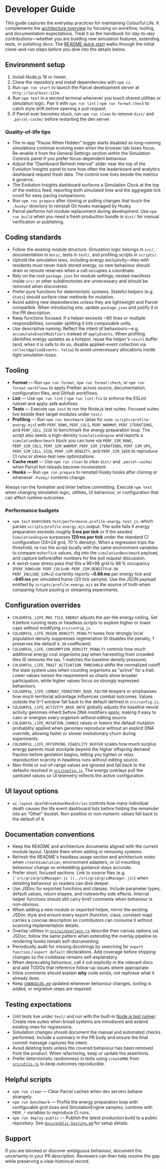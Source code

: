 # Developer Guide

This guide captures the everyday practices for maintaining Colourful Life. It
complements the [architecture overview](architecture-overview.md) by focusing on
workflow, tooling, and documentation expectations. Treat it as the handbook for
day-to-day contributions—whether you are building new simulation features,
extending tests, or polishing docs. The [README quick start](../README.md#quick-start)
walks through the initial clone-and-run steps before you dive into the details below.

## Environment setup

1. Install Node.js 18 or newer.
2. Clone the repository and install dependencies with `npm ci`.
3. Run `npm run start` to launch the Parcel development server at
   `http://localhost:1234`.
4. Run `npm test` in a second terminal whenever you touch shared utilities or
   simulation logic. Pair it with `npm run lint` / `npm run format:check` to
   catch style drift before opening a pull request.
5. If Parcel ever becomes stuck, run `npm run clean` to remove `dist/`
   and `.parcel-cache/` before restarting the dev server.

### Quality-of-life tips

- The in-app "Pause When Hidden" toggle starts disabled so long-running
  simulations continue evolving even when the browser tab loses focus. Re-enable
  it from the General Settings section within the Simulation Controls panel if
  you prefer focus-dependent behaviour.
- Adjust the "Dashboard Refresh Interval" slider near the top of the Evolution
  Insights panel to tune how often the leaderboard and analytics dashboard
  request fresh data. The control now lives beside the metrics it governs.
- The Evolution Insights dashboard surfaces a Simulation Clock at the top of
  the metrics feed, reporting both simulated time and the aggregate tick count
  for easy pacing comparisons.
- Run `npm run prepare` after cloning or pulling changes that touch the
  `.husky/` directory to reinstall Git hooks managed by Husky.
- Parcel performs hot module replacement during development. Use
  `npm run build` when you need a fresh production bundle in `dist/` for manual
  verification or publishing.

## Coding standards

- Follow the existing module structure. Simulation logic belongs in `src/`,
  documentation in `docs/`, tests in `test/`, and profiling scripts in
  `scripts/`.
- Uphold the simulation laws, including energy exclusivity—tiles with residents must never track stored energy, so new behaviour
  should drain or reroute reserves when a cell occupies a coordinate.
- Rely on the root `package.json` for module settings; nested manifests inside
  `src/` or other subdirectories are unnecessary and should be removed when
  discovered.
- Prefer pure functions for deterministic systems. Stateful helpers (e.g.
  `Stats`) should surface clear methods for mutation.
- Avoid adding new dependencies unless they are lightweight and Parcel
  compatible. When introducing one, update `package.json` and justify it in the
  PR description.
- Keep functions focused. If a helper exceeds ~80 lines or multiple
  responsibilities, consider splitting it into composable units.
- Use descriptive naming. Reflect the intent of behaviours—e.g.
  `accumulateEventModifiers` instead of `applyEvents`. When profiling identifies
  energy updates as a hotspot, reuse the helper's `result` buffer (and, when it
  is safe to do so, disable applied-event collection via
  `collectAppliedEvents: false`) to avoid unnecessary allocations inside tight
  simulation loops.

## Tooling

- **Format** — Run `npm run format`, `npm run format:check`, or `npm run format:workflows` to apply Prettier across source, documentation, configuration files, and GitHub workflows.
- **Lint** — Use `npm run lint` / `npm run lint:fix` to enforce the ESLint ruleset and apply safe autofixes.
- **Tests** — Execute `npm test` to run the Node.js test suites. Focused suites live beside their target modules under `test/`.
- **Profiling** — Run `npm run benchmark` (alias for `node scripts/profile-energy.mjs`) with `PERF_ROWS`, `PERF_COLS`, `PERF_WARMUP`, `PERF_ITERATIONS`, and `PERF_CELL_SIZE` to benchmark the energy preparation loop. The script also seeds a high-density `SimulationEngine` and reports a `simulationBenchmark` block you can tune via `PERF_SIM_ROWS`, `PERF_SIM_COLS`, `PERF_SIM_WARMUP`, `PERF_SIM_ITERATIONS`, `PERF_SIM_UPS`, `PERF_SIM_CELL_SIZE`, `PERF_SIM_DENSITY`, and `PERF_SIM_SEED` to reproduce CI runs or stress-test new optimizations.
- **Cache reset** — Use `npm run clean` to clear `dist/` and `.parcel-cache/` when Parcel hot reloads become inconsistent.
- **Hooks** — Run `npm run prepare` to reinstall Husky hooks after cloning or whenever `.husky/` contents change.

Always run the formatter and linter before committing. Execute `npm test` when
changing simulation logic, utilities, UI behaviour, or configuration that can
affect runtime outcomes.

### Performance budgets

- `npm test` exercises `test/performance.profile-energy.test.js`, which parses
  `scripts/profile-energy.mjs` output. The suite fails if energy preparation
  exceeds roughly **5 ms per tick** or if the seeded `SimulationEngine`
  surpasses **120 ms per tick** under the standard CI configuration
  (24×24 grid, 70 % density). When a regression trips the threshold, re-run the
  script locally with the same environment variables to compare `msPerTick`
  values, dig into the `simulationBenchmark` payload, and capture before/after
  numbers for the pull request discussion.
- A worst-case stress pass that fills a 96×96 grid to 98 % occupancy
  (`PERF_ROWS=96 PERF_COLS=96 PERF_SIM_DENSITY=0.98 PERF_INCLUDE_SIM=1`)
  currently reports ~**0.66 ms** per energy tick and ~**945 ms** per simulated
  frame (20 tick sample). Use the JSON payload emitted by
  `scripts/profile-energy.mjs` as the source of truth when comparing future
  pooling or streaming experiments.

## Configuration overrides

- `COLOURFUL_LIFE_MAX_TILE_ENERGY` adjusts the per-tile energy ceiling. Set it
  before running tests or headless scripts to explore higher or lower caps
  without modifying `src/config.js`.
- `COLOURFUL_LIFE_REGEN_DENSITY_PENALTY` tunes how strongly local population
  density suppresses regeneration (0 disables the penalty, 1 preserves the
  default `0.39` coefficient).
- `COLOURFUL_LIFE_CONSUMPTION_DENSITY_PENALTY` controls how much additional
  energy cost organisms pay when harvesting from crowded tiles (0 removes the
  tax, 1 matches the baseline density pressure).
- `COLOURFUL_LIFE_TRAIT_ACTIVATION_THRESHOLD` shifts the normalized cutoff the
  stats system uses when counting organisms as "active" for a trait. Lower
  values loosen the requirement so charts show broader participation, while
  higher values focus on strongly expressed behaviours.
- `COLOURFUL_LIFE_COMBAT_TERRITORY_EDGE_FACTOR` tempers or emphasises how much
  territorial advantage influences combat outcomes. Values outside the 0–1
  window fall back to the default defined in `src/config.js`.
- `COLOURFUL_LIFE_ACTIVITY_BASE_RATE` globally adjusts the baseline neural
  activity genomes inherit before DNA modifiers apply, making it easy to calm or
  energise every organism without editing source.
- `COLOURFUL_LIFE_MUTATION_CHANCE` raises or lowers the default mutation
  probability applied when genomes reproduce without an explicit DNA override,
  allowing faster or slower evolutionary churn during experiments.
- `COLOURFUL_LIFE_OFFSPRING_VIABILITY_BUFFER` scales how much surplus energy
  parents must stockpile beyond the higher offspring demand fraction before
  gestation begins, letting you tighten or relax reproduction scarcity in
  headless runs without editing source.
- Non-finite or out-of-range values are ignored and fall back to the defaults
  resolved in [`src/config.js`](../src/config.js). The energy overlays pull the
  sanitized values so UI telemetry reflects the active configuration.

## UI layout options

- `ui.layout.deathBreakdownMaxEntries` controls how many individual death causes
  the life event dashboard lists before folding the remainder into an "Other"
  bucket. Non-positive or non-numeric values fall back to the default of 4.

## Documentation conventions

- Keep the README and architecture documents aligned with the current module
  layout. Update them when adding or removing systems.
- Refresh the README's headless usage section and architecture notes when
  `createSimulation`, environment adapters, or UI mounting behaviour change so
  embedding guidance stays accurate.
- Prefer short, focused sections. Link to source files (e.g.
  ``[`src/grid/gridManager.js`](../src/grid/gridManager.js)``) when detailing
  behaviour so readers can dive deeper.
- Use JSDoc for exported functions and classes. Include parameter types,
  default values, return shapes, and noteworthy side effects. Internal helper
  functions should still carry brief comments when behaviour is non-obvious.
- When adding a new module or exported helper, mirror the existing JSDoc style
  and ensure every export (function, class, constant map) carries a concise
  description so contributors can consume it without scanning implementation
  details.
- Overlay utilities in [`src/ui/overlays.js`](../src/ui/overlays.js) describe
  their canvas options via JSDoc; follow the same pattern when extending the
  overlay pipeline so rendering hooks remain self-documenting.
- Periodically audit for missing docstrings by searching for `export function`
  / `export default` declarations. Add coverage before shipping changes so the
  codebase remains self-explanatory.
- When deprecating behaviour, call it out explicitly in the relevant docs and
  add TODOs that reference follow-up issues where appropriate.
- Inline comments should explain **why** code exists, not rephrase what it
  already does.
- Keep [`CHANGELOG.md`](../CHANGELOG.md) updated whenever behaviour changes,
  tooling is added, or migration steps are required.

## Testing expectations

- Unit tests live under `test/` and run with the built-in
  [Node.js test runner](https://nodejs.org/api/test.html). Create new suites
  when broad systems are introduced and extend existing ones for regressions.
- Simulation changes should document the manual and automated checks performed.
  Include a summary in the PR body and ensure the final commit message captures
  the intent.
- Avoid deleting tests unless the covered behaviour has been removed from the
  product. When refactoring, keep or update the assertions.
- Prefer deterministic randomness in tests using `createRNG` from
  [`src/utils.js`](../src/utils.js) to keep outcomes reproducible.

## Helpful scripts

- `npm run clean` — Clear Parcel caches when dev servers behave strangely.
- `npm run benchmark` — Profile the energy preparation loop with configurable
  grid sizes and SimulationEngine samples; combine with `PERF_*` variables to
  reproduce CI runs.
- `npm run deploy:public` — Publish the latest production build to a public
  repository. See [`docs/public-hosting.md`](public-hosting.md) for setup
  details.

## Support

If you are blocked or discover ambiguous behaviour, document the uncertainty in
your PR description. Reviewers can then help resolve the gap while preserving a
clear historical record.
